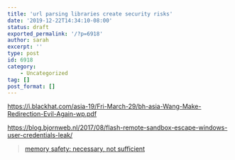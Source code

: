 ```yaml
---
title: 'url parsing libraries create security risks'
date: '2019-12-22T14:34:10-08:00'
status: draft
exported_permalink: '/?p=6918'
author: sarah
excerpt: ''
type: post
id: 6918
category:
    - Uncategorized
tag: []
post_format: []
---
```

https://i.blackhat.com/asia-19/Fri-March-29/bh-asia-Wang-Make-Redirection-Evil-Again-wp.pdf

https://blog.bjornweb.nl/2017/08/flash-remote-sandbox-escape-windows-user-credentials-leak/

> [memory safety: necessary, not sufficient](https://www.ultrasaurus.com/2019/12/memory-safety-necessary-not-sufficient/)

<iframe class="wp-embedded-content" data-secret="cMZfL4eQyh" frameborder="0" height="338" loading="lazy" marginheight="0" marginwidth="0" sandbox="allow-scripts" scrolling="no" security="restricted" src="https://www.ultrasaurus.com/2019/12/memory-safety-necessary-not-sufficient/embed/#?secret=cMZfL4eQyh" style="position: absolute; clip: rect(1px, 1px, 1px, 1px);" title="“memory safety: necessary, not sufficient” — the evolving ultrasaurus" width="600"></iframe>